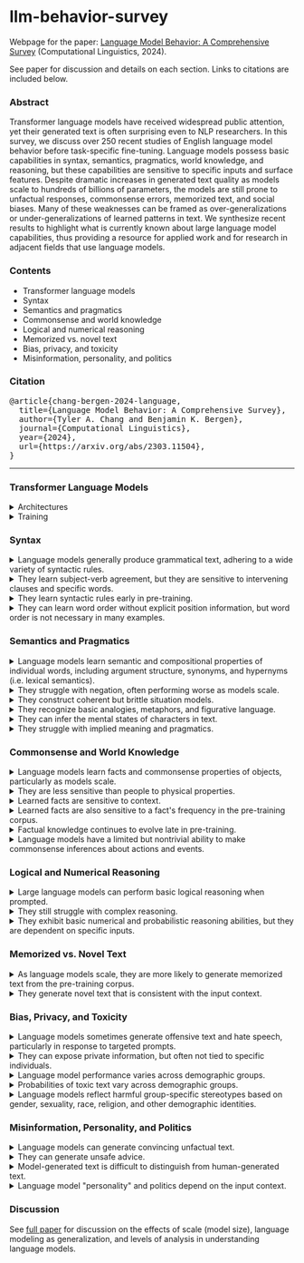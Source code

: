 # llm-behavior-survey
Webpage for the paper: [Language Model Behavior: A Comprehensive Survey](https://arxiv.org/abs/2303.11504) (Computational Linguistics, 2024).

See paper for discussion and details on each section. Links to citations are included below.

### Abstract
Transformer language models have received widespread public attention, yet their generated text is often surprising even to NLP researchers.
In this survey, we discuss over 250 recent studies of English language model behavior before task-specific fine-tuning.
Language models possess basic capabilities in syntax, semantics, pragmatics, world knowledge, and reasoning, but these capabilities are sensitive to specific inputs and surface features.
Despite dramatic increases in generated text quality as models scale to hundreds of billions of parameters, the models are still prone to unfactual responses, commonsense errors, memorized text, and social biases.
Many of these weaknesses can be framed as over-generalizations or under-generalizations of learned patterns in text.
We synthesize recent results to highlight what is currently known about large language model capabilities, thus providing a resource for applied work and for research in adjacent fields that use language models.

### Contents
* Transformer language models
* Syntax
* Semantics and pragmatics
* Commonsense and world knowledge
* Logical and numerical reasoning
* Memorized vs. novel text
* Bias, privacy, and toxicity
* Misinformation, personality, and politics

### Citation
<pre>
@article{chang-bergen-2024-language,
  title={Language Model Behavior: A Comprehensive Survey},
  author={Tyler A. Chang and Benjamin K. Bergen},
  journal={Computational Linguistics},
  year={2024},
  url={https://arxiv.org/abs/2303.11504},
}
</pre>

---

### Transformer Language Models
<details>
<summary>Architectures</summary>

The basic Transformer language model architecture has remained largely unchanged since 2018 ([Radford et al., 2018](https://cdn.openai.com/research-covers/language-unsupervised/language_understanding_paper.pdf); [Devlin et al., 2019](https://aclanthology.org/N19-1423/)).
First, an input text string is converted into a sequence of tokens, roughly corresponding to words.
Each token is mapped to a fixed vector "embedding"; the embedding for each token is learned during the pre-training process.
The sequence of embeddings is passed through a stack of Transformer layers that essentially mix the embeddings between tokens (using "self-attention"; [Vaswani et al. 2017](https://arxiv.org/abs/1706.03762)).
This mixing results in a "contextualized" vector representation for each token (e.g. a representation for the word "<i>dog</i>" in the context "<i>I saw a dog</i>").
Finally, after the stack of Transformer layers, each output token representation is projected into a distribution over the same token vocabulary used in the input.
In other words, the overall architecture maps each input token to a probability distribution over output tokens (e.g. the next token).
</details>

<details>
<summary>Training</summary>

Language modeling refers to predicting tokens (roughly equivalent to words) from context, usually text.
Masked and autoregressive language models are "pre-trained" to predict masked (i.e. hidden, fill-in-the-blank) or upcoming tokens respectively.
Popular recent language models (e.g. [ChatGPT](https://chat.openai.com/)) are primarily autoregressive language models; for each input token, the model produces a probability distribution over the next token (i.e. predicting each next token, which can be used for text generation).
These models are trained to maximize the probability of each next token.

Language models are pre-trained using gradient descent, observing many examples of plain text.
Due to high computational costs, relatively few language models are pre-trained from scratch, and they are usually trained in industry labs.
In practice, most NLP researchers build applications upon existing pre-trained language models.
Recent language models often contain further non-task-specific fine-tuning stages, such as additional training on examples that correctly follow instructions ("instruction tuning"; [Wei et al., 2022](https://arxiv.org/abs/2109.01652)), or reinforcement learning based on human preferences ("RLHF"; [Ouyang et al., 2022](https://arxiv.org/abs/2203.02155)).
We focus on non-fine-tuned language models, which still serve as the foundation for more recent language models.
</details>

### Syntax

<details>
<summary>Language models generally produce grammatical text, adhering to a wide variety of syntactic rules.</summary>

Citations: [Warstadt et al. (2020)](https://aclanthology.org/2020.tacl-1.25); [Hu et al. (2020)](https://aclanthology.org/2020.acl-main.158); [Gauthier et al. (2020)](https://aclanthology.org/2020.acl-demos.10); [Park et al. (2021)](https://www.proquest.com/scholarly-journals/deep-learning-can-contrast-minimal-pairs/docview/2574466437/se-2); [Wilcox et al. (2022)](https://doi.org/10.1162/ling\_a\_00491); [Hu et al. (2020)](https://aclanthology.org/2020.scil-1.39); [Warstadt et al. (2019)](https://aclanthology.org/D19-1286); [Lee and Schuster (2022)](https://aclanthology.org/2022.scil-1.18); [Perez-Mayos et al. (2021)](https://aclanthology.org/2021.emnlp-main.118); [Mahowald (2023)](http://arxiv.org/abs/2301.12564v2); [Zhang et al. (2022)](https://aclanthology.org/2022.blackboxnlp-1.24).
</details>

<details>
<summary>They learn subject-verb agreement, but they are sensitive to intervening clauses and specific words.</summary>

Citations: [van Schijndel et al. (2019)](https://aclanthology.org/D19-1592); [Goldberg (2019)](http://arxiv.org/abs/1901.05287v1); [Bacon and Regier (2019)](http://arxiv.org/abs/1908.09892v1); [Ryu and Lewis (2021)](https://aclanthology.org/2021.cmcl-1.6); [Lakretz et al. (2022)](https://aclanthology.org/2022.coling-1.285); [Lampinen (2022)](http://arxiv.org/abs/2210.15303v3); [Yu et al. (2020)](https://aclanthology.org/2020.emnlp-main.331); [Chaves and Richter (2021)](https://aclanthology.org/2021.scil-1.3); [Newman et al. (2021)](https://aclanthology.org/2021.naacl-main.290); [Wei et al. (2021)](https://aclanthology.org/2021.emnlp-main.72); [Lasri et al. (2022)](https://aclanthology.org/2022.findings-acl.181); [Lasri et al. (2022)](https://aclanthology.org/2022.coling-1.4).
</details>

<details>
<summary>They learn syntactic rules early in pre-training.</summary>

Citations: [Liu et al. (2021)](https://aclanthology.org/2021.findings-emnlp.71); [Zhang et al. (2021)](https://aclanthology.org/2021.acl-long.90); [Huebner et al. (2021)](https://aclanthology.org/2021.conll-1.49); [Choshen et al. (2022)](https://aclanthology.org/2022.acl-long.568); [Misra (2022)](http://arxiv.org/abs/2203.13112v1); [Chang and Bergen (2022)](https://aclanthology.org/2022.tacl-1.1).
</details>

<details>
<summary>They can learn word order without explicit position information, but word order is not necessary in many examples.</summary>

Citations: [Sinha et al. (2021)](https://aclanthology.org/2021.emnlp-main.230); [Abdou et al. (2022)](https://aclanthology.org/2022.acl-long.476); [Haviv et al. (2022)](https://aclanthology.org/2022.findings-emnlp.99); [Chang et al. (2021)](https://aclanthology.org/2021.acl-long.333); [Lasri et al. (2022)](https://aclanthology.org/2022.emnlp-main.118); [Wettig et al. (2023)](https://arxiv.org/abs/2202.08005); [Malkin et al. (2021)](https://aclanthology.org/2021.emnlp-main.809); [Sinha et al. (2022)](https://aclanthology.org/2022.findings-emnlp.326).
</details>

### Semantics and Pragmatics

<details>
<summary>Language models learn semantic and compositional properties of individual words, including argument structure, synonyms, and hypernyms (i.e. lexical semantics).</summary>

Citations: [Senel and Schutze (2021)](https://aclanthology.org/2021.eacl-main.42); [Hanna and Marecek (2021)](https://aclanthology.org/2021.blackboxnlp-1.20); [Ravichander et al. (2020)](https://aclanthology.org/2020.starsem-1.10); [Misra et al. (2021)](https://arxiv.org/abs/2105.02987); [Arefyev et al. (2020)](https://aclanthology.org/2020.coling-main.107); [Warstadt et al. (2020)](https://aclanthology.org/2020.tacl-1.25); [Davis and van Schijndel (2020)](https://aclanthology.org/2020.conll-1.32); [Upadhye et al. (2020)](https://aclanthology.org/2020.emnlp-main.70); [Kementchedjhieva et al. (2021)](https://aclanthology.org/2021.findings-acl.429); [Huynh et al. (2022)](https://arxiv.org/abs/2212.04348); [Hawkins et al. (2020)](https://aclanthology.org/2020.emnlp-main.376).
</details>

<details>
<summary>They struggle with negation, often performing worse as models scale.</summary>

Citations: [Ettinger (2020)](https://aclanthology.org/2020.tacl-1.3); [Kassner and Schutze (2020)](https://aclanthology.org/2020.acl-main.698); [Michaelov and Bergen (2022)](http://arxiv.org/abs/2212.08700v2); [Gubelmann and Handschuh (2022)](https://aclanthology.org/2022.acl-long.315); [Jang et al. (2022)](http://arxiv.org/abs/2209.12711v1).
</details>

<details>
<summary>They construct coherent but brittle situation models.</summary>

Citations: [Schuster and Linzen (2022)](https://aclanthology.org/2022.naacl-main.71); [Pandit and Hou (2021)](https://aclanthology.org/2021.naacl-main.327); [Zhang et al. (2023)](http://arxiv.org/abs/2301.10896v3); [Summers-Stay et al. (2021)](https://aclanthology.org/2021.mrqa-1.7).
</details>

<details>
<summary>They recognize basic analogies, metaphors, and figurative language.</summary>

Citations: [Pedinotti et al. (2021)](https://aclanthology.org/2021.blackboxnlp-1.13); [Griciute et al. (2022)](https://aclanthology.org/2022.flp-1.25); [Comsa et al. (2022)](https://aclanthology.org/2022.aacl-short.46); [Liu et al. (2022)](https://aclanthology.org/2022.naacl-main.330); [He et al. (2022)](https://aclanthology.org/2022.acl-long.543); [Ushio et al. (2021)](https://aclanthology.org/2021.acl-long.280); [Czinczoll et al. (2022)](https://aclanthology.org/2022.findings-emnlp.153); [Bhavya et al. (2022)](https://aclanthology.org/2022.inlg-main.25); [Weissweiler et al. (2022)](https://aclanthology.org/2022.emnlp-main.746).
</details>

<details>
<summary>They can infer the mental states of characters in text.</summary>

Citations: [Summers-Stay et al. (2021)](https://aclanthology.org/2021.mrqa-1.7); [Sap et al. (2022)](https://aclanthology.org/2022.emnlp-main.248); [Lal et al. (2022)](https://aclanthology.org/2022.emnlp-main.79); [Hu et al. (2022)](http://arxiv.org/abs/2212.06801v2); [Trott et al. (2022)](http://arxiv.org/abs/2209.01515v3); [Masis and Anderson (2021)](https://aclanthology.org/2021.blackboxnlp-1.8).
</details>

<details>
<summary>They struggle with implied meaning and pragmatics.</summary>

Citations: [Beyer et al. (2021)](https://aclanthology.org/2021.naacl-main.328); [Ruis et al. (2022)](https://arxiv.org/abs/2210.14986); [Cong (2022)](https://aclanthology.org/2022.csrr-1.3); [Kabbara and Cheung (2022)](https://aclanthology.org/2022.coling-1.65); [Kim et al. (2022)](https://aclanthology.org/2022.coling-1.72).
</details>

### Commonsense and World Knowledge

<details>
<summary>Language models learn facts and commonsense properties of objects, particularly as models scale.</summary>

Citations: [Davison et al. (2019)](https://aclanthology.org/D19-1109); [Petroni et al. (2019)](https://aclanthology.org/D19-1250); [Penha and Hauff (2020)](https://doi.org/10.1145/3383313.3412249); [Jiang et al. (2020)](https://aclanthology.org/2020.tacl-1.28); [Adolphs et al. (2021)](https://arxiv.org/abs/2108.01928); [Kalo and Fichtel (2022)](https://www.akbc.ws/2022/assets/pdfs/15_kamel_knowledge_analysis_with_.pdf); [Lin et al. (2020)](https://aclanthology.org/2020.emnlp-main.557); [Peng et al. (2022)](https://aclanthology.org/2022.emnlp-main.335); [Misra et al. (2023)](http://arxiv.org/abs/2210.01963v4); [Sahu et al. (2022)](http://arxiv.org/abs/2209.15093v1); [Kadavath et al. (2022)](https://arxiv.org/abs/2207.05221).
</details>

<details>
<summary>They are less sensitive than people to physical properties.</summary>

Citations: [Apidianaki and Gari Soler (2021)](https://aclanthology.org/2021.blackboxnlp-1.7); [Weir et al. (2020)](http://arxiv.org/abs/2004.04877v2); [Paik et al. (2021)](https://aclanthology.org/2021.emnlp-main.63); [Liu et al. (2022)](https://aclanthology.org/2022.aacl-short.27); [Shi and Wolff (2021)](https://escholarship.org/uc/item/0kr3t179); [De Bruyn et al. (2022)](https://aclanthology.org/2022.blackboxnlp-1.7); [Jiang and Riloff (2021)](https://aclanthology.org/2021.acl-long.540); [Jones et al. (2022)](https://escholarship.org/uc/item/44z7r3j3); [Stevenson et al. (2022)](http://arxiv.org/abs/2206.08932v1).
</details>

<details>
<summary>Learned facts are sensitive to context.</summary>

Citations: [Elazar et al. (2021)](https://aclanthology.org/2021.tacl-1.60); [Cao et al. (2022)](https://aclanthology.org/2022.acl-long.398); [Podkorytov et al. (2021)](https://ieeexplore.ieee.org/document/9534299); [Cao et al. (2021)](https://aclanthology.org/2021.acl-long.146); [Kwon et al. (2019)](http://arxiv.org/abs/1911.03024v1); [Beloucif and Biemann (2021)](https://aclanthology.org/2021.findings-emnlp.218); [Lin et al. (2020)](https://aclanthology.org/2020.emnlp-main.557); [Poerner et al. (2019)](https://arxiv.org/pdf/1911.03681v1.pdf); [Pandia and Ettinger (2021)](https://aclanthology.org/2021.emnlp-main.119); [Kassner and Sch{"u}tze (2020)](https://aclanthology.org/2020.acl-main.698); [Elazar et al. (2022)](http://arxiv.org/abs/2207.14251v2).
</details>

<details>
<summary>Learned facts are also sensitive to a fact's frequency in the pre-training corpus.</summary>

Citations: [Kassner et al. (2020)](https://aclanthology.org/2020.conll-1.45); [Kandpal et al. (2022)](https://arxiv.org/abs/2211.08411); [Mallen et al. (2022)](http://arxiv.org/abs/2212.10511v4); [Romero and Razniewski (2022)](https://aclanthology.org/2022.emnlp-main.752).
</details>

<details>
<summary>Factual knowledge continues to evolve late in pre-training.</summary>

Citations: [Chiang et al. (2020)](https://aclanthology.org/2020.emnlp-main.553); [Swamy et al. (2021)](https://openreview.net/forum?id=PW4AGjla3sx); [Liu et al. (2021)](https://aclanthology.org/2021.findings-emnlp.71); [Zhang et al. (2021)](https://aclanthology.org/2021.acl-long.90); [Porada et al. (2022)](https://aclanthology.org/2022.naacl-main.337); [Misra et al. (2023)](http://arxiv.org/abs/2210.01963v4).
</details>

<details>
<summary>Language models have a limited but nontrivial ability to make commonsense inferences about actions and events.</summary>

Citations: [Cho et al. (2021)](https://aclanthology.org/2021.findings-acl.258); [Shwartz and Choi (2020)](https://aclanthology.org/2020.coling-main.605); [Beyer et al. (2021)](https://aclanthology.org/2021.naacl-main.328); [Kauf et al. (2022)](http://arxiv.org/abs/2212.01488v2); [Qin et al. (2021)](https://aclanthology.org/2021.acl-long.549); [Zhao et al. (2021)](https://aclanthology.org/2021.conll-1.6); [Li et al. (2022)](https://aclanthology.org/2022.emnlp-main.812); [Stammbach et al. (2022)](https://aclanthology.org/2022.wnu-1.6); [Jin et al. (2022)](https://aclanthology.org/2022.umios-1.10); [Tamborrino et al. (2020)](https://aclanthology.org/2020.acl-main.357); [Misra (2022)](http://arxiv.org/abs/2203.13112v1); [Pandia et al. (2021)](https://aclanthology.org/2021.conll-1.29); [Ko and Li (2020)](https://aclanthology.org/2020.inlg-1.8); [Lee et al. (2021)](https://aclanthology.org/2021.naacl-main.158); [Pedinotti et al. (2021)](https://aclanthology.org/2021.starsem-1.1); [Li et al. (2022)](https://openreview.net/forum?id=sS5hCtc-uQ); [Zhou et al. (2021)](https://aclanthology.org/2021.emnlp-main.598); [Sancheti and Rudinger (2022)](https://aclanthology.org/2022.starsem-1.1); [Aroca-Ouellette et al. (2021)](https://aclanthology.org/2021.findings-acl.404); [Jones and Bergen (2021)](https://escholarship.org/uc/item/2h89m00k).
</details>

### Logical and Numerical Reasoning

<details>
<summary>Large language models can perform basic logical reasoning when prompted.</summary>

Citations: [Wei et al. (2022)](https://openreview.net/forum?id=_VjQlMeSB_J); [Suzgun et al. (2022)](https://arxiv.org/abs/2210.09261); [Lampinen et al. (2022)](https://aclanthology.org/2022.findings-emnlp.38); [Webb et al. (2022)](http://arxiv.org/abs/2212.09196v3); [Han et al. (2022)](https://arxiv.org/abs/2209.00840); [Kojima et al. (2022)](https://openreview.net/forum?id=e2TBb5y0yFf); [Wang et al. (2022)](http://arxiv.org/abs/2212.10001v2); [Min et al. (2022)](https://aclanthology.org/2022.emnlp-main.759).
</details>

<details>
<summary>They still struggle with complex reasoning.</summary>

Citations: [Saparov and He (2023)](http://arxiv.org/abs/2210.01240v4); [Valmeekam et al. (2022)](http://arxiv.org/abs/2206.10498v3); [Press et al. (2022)](http://arxiv.org/abs/2210.03350v2); [Katz et al. (2022)](https://aclanthology.org/2022.findings-emnlp.188); [Betz et al. (2021)](http://arxiv.org/abs/2103.13033v1); [Dasgupta et al. (2022)](http://arxiv.org/abs/2207.07051v1).
</details>

<details>
<summary>They exhibit basic numerical and probabilistic reasoning abilities, but they are dependent on specific inputs.</summary>

Citations: [Brown et al. (2020)](https://proceedings.neurips.cc/paper/2020/file/1457c0d6bfcb4967418bfb8ac142f64a-Paper.pdf); [Wang et al. (2021)](http://arxiv.org/abs/2108.06743v2); [Wallace et al. (2019)](https://aclanthology.org/D19-1534); [Jiang et al. (2020)](https://aclanthology.org/2020.findings-emnlp.235); [Fujisawa and Kanai (2022)](http://arxiv.org/abs/2211.07727v1); [Razeghi et al. (2022)](https://aclanthology.org/2022.findings-emnlp.59); [Stolfo et al. (2022)](http://arxiv.org/abs/2210.12023v3); [Shi et al. (2023)](http://arxiv.org/abs/2302.00093v3); [Hagendorff et al. (2022)](https://arxiv.org/abs/2212.05206v1); [Hendrycks et al. (2021)](http://arxiv.org/abs/2103.03874v2); [Binz and Schulz (2023)](http://arxiv.org/abs/2206.14576v1).
</details>

### Memorized vs. Novel Text

<details>
<summary>As language models scale, they are more likely to generate memorized text from the pre-training corpus.</summary>

Citations: [Carlini et al. (2021)](http://arxiv.org/abs/2012.07805v2); [Lee et al. (2022)](https://aclanthology.org/2022.acl-long.577); [Carlini et al. (2023)](http://arxiv.org/abs/2202.07646v3); [Kandpal et al. (2022)](http://arxiv.org/abs/2202.06539v3); [Hernandez et al. (2022)](http://arxiv.org/abs/2205.10487v1); [Lee et al. (2023)](https://arxiv.org/abs/2203.07618); [Ippolito et al. (2022)](http://arxiv.org/abs/2210.17546v2); [Tirumala et al. (2022)](https://openreview.net/forum?id=u3vEuRr08MT); [Kharitonov et al. (2021)](http://arxiv.org/abs/2110.02782v2).
</details>

<details>
<summary>They generate novel text that is consistent with the input context.</summary>

Citations: [Tuckute et al. (2022)](https://aclanthology.org/2022.naacl-demo.11); [McCoy et al. (2021)](http://arxiv.org/abs/2111.09509v1); [Meister and Cotterell (2021)](https://aclanthology.org/2021.acl-long.414); [Chiang and Chen (2021)](https://aclanthology.org/2021.blackboxnlp-1.16); [Massarelli et al. (2020)](https://aclanthology.org/2020.findings-emnlp.22); [Cifka and Liutkus (2022)](http://arxiv.org/abs/2212.14815v3); [Dou et al. (2022)](https://aclanthology.org/2022.acl-long.501); [Sinclair et al. (2022)](https://aclanthology.org/2022.tacl-1.60); [Sinha et al. (2022)](http://arxiv.org/abs/2212.08979v1); [Aina and Linzen (2021)](https://aclanthology.org/2021.blackboxnlp-1.4); [Reif et al. (2022)](https://aclanthology.org/2022.acl-short.94); [O'Connor and Andreas (2021)](https://aclanthology.org/2021.acl-long.70); [Misra et al. (2020)](https://aclanthology.org/2020.findings-emnlp.415); [Michaelov and Bergen (2022)](https://aclanthology.org/2022.conll-1.2); [Armeni et al. (2022)](https://aclanthology.org/2022.conll-1.28).
</details>

### Bias, Privacy, and Toxicity

<details>
<summary>Language models sometimes generate offensive text and hate speech, particularly in response to targeted prompts.</summary>

Citations: [Ganguli et al. (2022)](http://arxiv.org/abs/2209.07858v2); [Gehman et al. (2020)](https://aclanthology.org/2020.findings-emnlp.301); [Wallace et al. (2019)](https://aclanthology.org/D19-1221); [Heidenreich and Williams (2021)](https://doi.org/10.1145/3461702.3462578); [Mehrabi et al. (2022)](https://aclanthology.org/2022.naacl-main.204); [Perez et al. (2022)](https://aclanthology.org/2022.emnlp-main.225).
</details>

<details>
<summary>They can expose private information, but often not tied to specific individuals.</summary>

Citations: [Ganguli et al. (2022)](http://arxiv.org/abs/2209.07858v2); [Perez et al. (2022)](https://aclanthology.org/2022.emnlp-main.225); [Huang et al. (2022)](https://aclanthology.org/2022.findings-emnlp.148); [Lehman et al. (2021)](https://aclanthology.org/2021.naacl-main.73); [Shwartz et al. (2020)](https://aclanthology.org/2020.emnlp-main.556).
</details>

<details>
<summary>Language model performance varies across demographic groups.</summary>

Citations: [Smith et al. (2022)](https://aclanthology.org/2022.emnlp-main.625); [Brandl et al. (2022)](https://aclanthology.org/2022.naacl-main.265); [Zhang et al. (2021)](https://aclanthology.org/2021.emnlp-main.375); [Groenwold et al. (2020)](https://aclanthology.org/2020.emnlp-main.473); [Zhou et al. (2022)](https://aclanthology.org/2022.findings-acl.164).
</details>

<details>
<summary>Probabilities of toxic text vary across demographic groups.</summary>

Citations: [Hassan et al. (2021)](https://aclanthology.org/2021.findings-emnlp.267); [Ousidhoum et al. (2021)](https://aclanthology.org/2021.acl-long.329); [Nozza et al. (2022)](https://aclanthology.org/2022.ltedi-1.4); [Sheng et al. (2019)](https://aclanthology.org/D19-1339); [Magee et al. (2021)](http://arxiv.org/abs/2107.07691v1); [Dhamala et al. (2021)](https://doi.org/10.1145/3442188.3445924); [Sheng et al. (2021)](https://aclanthology.org/2021.acl-long.330); [Akyurek et al. (2022)](https://aclanthology.org/2022.gebnlp-1.9); [Kurita et al. (2019)](https://aclanthology.org/W19-3823); [Silva et al. (2021)](https://aclanthology.org/2021.naacl-main.189).
</details>

<details>
<summary>Language models reflect harmful group-specific stereotypes based on gender, sexuality, race, religion, and other demographic identities.</summary>

Citations: [Nangia et al. (2020)](https://aclanthology.org/2020.emnlp-main.154); [Kurita et al. (2019)](https://aclanthology.org/W19-3823); [Choenni et al. (2021)](https://aclanthology.org/2021.emnlp-main.111); [Nadeem et al. (2021)](https://aclanthology.org/2021.acl-long.416); [Nozza et al. (2021)](https://aclanthology.org/2021.naacl-main.191); [Felkner et al. (2022)](http://arxiv.org/abs/2206.11484v2); [Abid et al. (2021)](http://arxiv.org/abs/2101.05783v2); [Kirk et al. (2021)](https://proceedings.neurips.cc/paper/2021/file/1531beb762df4029513ebf9295e0d34f-Paper.pdf); [Bartl et al. (2020)](https://aclanthology.org/2020.gebnlp-1.1); [de Vassimon Manela et al. (2021)](https://aclanthology.org/2021.eacl-main.190); [Touileb (2022)](https://aclanthology.org/2022.aacl-short.53); [Alnegheimish et al. (2022)](https://aclanthology.org/2022.naacl-main.203); [Tal et al. (2022)](https://aclanthology.org/2022.gebnlp-1.13); [Srivastava et al. (2022)](https://arxiv.org/abs/2206.04615); [Tang and Jiang (2022)](http://arxiv.org/abs/2211.14639v1); [Seshadri et al. (2022)](https://openreview.net/forum?id=rIhzjia7SLa); [Mattern et al. (2022)](http://arxiv.org/abs/2212.10678v1); [Akyurek et al. (2022)](https://aclanthology.org/2022.gebnlp-1.9); [Shaikh et al. (2022)](https://arxiv.org/abs/2212.08061).
</details>

### Misinformation, Personality, and Politics

<details>
<summary>Language models can generate convincing unfactual text.</summary>

Citations: [Levy et al. (2021)](https://aclanthology.org/2021.findings-acl.416); [Lin et al. (2022)](https://aclanthology.org/2022.acl-long.229); [Rae et al. (2021)](https://arxiv.org/abs/2112.11446); [Raj et al. (2022)](http://arxiv.org/abs/2211.05853v2); [Heidenreich and Williams (2021)](https://doi.org/10.1145/3461702.3462578); [Spitale et al. (2023)](http://arxiv.org/abs/2301.11924v2); [Chen et al. (2022)](http://arxiv.org/abs/2209.13627v2).
</details>

<details>
<summary>They can generate unsafe advice.</summary>

Citations: [Zellers et al. (2021)](https://aclanthology.org/2021.naacl-main.386); [Chuang and Yang (2022)](https://aclanthology.org/2022.acl-short.12); [Levy et al. (2022)](https://aclanthology.org/2022.emnlp-main.154); [Jin et al. (2022)](https://openreview.net/forum?id=uP9RiC4uVcR).
</details>

<details>
<summary>Model-generated text is difficult to distinguish from human-generated text.</summary>

Citations: [Brown et al. (2020)](https://proceedings.neurips.cc/paper/2020/file/1457c0d6bfcb4967418bfb8ac142f64a-Paper.pdf); [Wahle et al. (2022)](https://aclanthology.org/2022.emnlp-main.62); [Spitale et al. (2023)](http://arxiv.org/abs/2301.11924v2); [Ippolito et al. (2020)](https://aclanthology.org/2020.acl-main.164); [Clark et al. (2021)](https://aclanthology.org/2021.acl-long.565); [Dugan et al. (2023)](https://arxiv.org/abs/2212.12672); [Jakesch et al. (2023)](https://www.pnas.org/doi/abs/10.1073/pnas.2208839120); [Jawahar et al. (2020)](https://aclanthology.org/2020.coling-main.208); [Wahle et al. (2022)](https://aclanthology.org/2022.emnlp-main.62).
</details>

<details>
<summary>Language model "personality" and politics depend on the input context.</summary>

Citations: [Perez et al. (2022)](https://arxiv.org/abs/2212.09251); [Simmons (2022)](http://arxiv.org/abs/2209.12106v2); [Argyle et al. (2023)](http://arxiv.org/abs/2209.06899v1); [Liu et al. (2022)](https://www.sciencedirect.com/science/article/pii/S0004370221002058); [Johnson et al. (2022)](http://arxiv.org/abs/2203.07785v1); [Bang et al. (2021)](https://aclanthology.org/2021.sigdial-1.57); [Sheng et al. (2021)](https://aclanthology.org/2021.naacl-main.60); [Patel and Pavlick (2021)](https://aclanthology.org/2021.emnlp-main.790); [Chen et al. (2022)](http://arxiv.org/abs/2209.13627v2); [Caron and Srivastava (2022)](http://arxiv.org/abs/2212.10276v1); [Jiang et al. (2022)](http://arxiv.org/abs/2206.07550v2); [Li et al. (2022)](http://arxiv.org/abs/2212.10529v2); [Miotto et al. (2022)](https://aclanthology.org/2022.nlpcss-1.24); [Aher et al. (2022)](http://arxiv.org/abs/2208.10264v5).
</details>

### Discussion

See [full paper](https://arxiv.org/abs/2303.11504) for discussion on the effects of scale (model size), language modeling as generalization, and levels of analysis in understanding language models.
